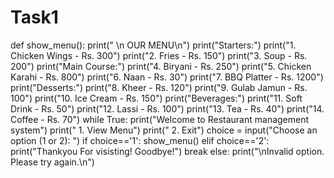 # Task1
def show_menu(): 
    print("    \n            OUR MENU\n")
    print("Starters:")
    print("1. Chicken Wings - Rs. 300")
    print("2. Fries - Rs. 150")
    print("3. Soup - Rs. 200")
    print("Main Course:")
    print("4. Biryani - Rs. 250")
    print("5. Chicken Karahi - Rs. 800")
    print("6. Naan - Rs. 30")
    print("7. BBQ Platter - Rs. 1200")
    print("Desserts:")
    print("8. Kheer - Rs. 120")
    print("9. Gulab Jamun - Rs. 100")
    print("10. Ice Cream - Rs. 150")
    print("Beverages:")
    print("11. Soft Drink - Rs. 50")
    print("12. Lassi - Rs. 100")
    print("13. Tea - Rs. 40")
    print("14. Coffee - Rs. 70")
while True:
    print("Welcome to Restaurant management system")
    print("    1. View Menu")
    print("    2. Exit")
    choice = input("Choose an option (1 or 2): ")
    if choice=='1':
        show_menu()
    elif choice=='2':
        print("Thankyou For visisting! Goodbye!")
        break
    else:
        print("\nInvalid option. Please try again.\n")

